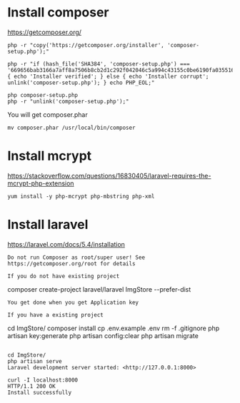 # Install composer
https://getcomposer.org/
```
php -r "copy('https://getcomposer.org/installer', 'composer-setup.php');"

php -r "if (hash_file('SHA384', 'composer-setup.php') === '669656bab3166a7aff8a7506b8cb2d1c292f042046c5a994c43155c0be6190fa0355160742ab2e1c88d40d5be660b410') { echo 'Installer verified'; } else { echo 'Installer corrupt'; unlink('composer-setup.php'); } echo PHP_EOL;"

php composer-setup.php
php -r "unlink('composer-setup.php');"
```
You will get composer.phar
```
mv composer.phar /usr/local/bin/composer
```

# Install mcrypt
https://stackoverflow.com/questions/16830405/laravel-requires-the-mcrypt-php-extension
```
yum install -y php-mcrypt php-mbstring php-xml
```

# Install laravel
https://laravel.com/docs/5.4/installation
```
Do not run Composer as root/super user! See https://getcomposer.org/root for details

If you do not have existing project
```
composer create-project laravel/laravel ImgStore --prefer-dist
```
You get done when you get Application key

If you have a existing project
```
cd ImgStore/
composer install
cp .env.example .env
rm -f .gitignore
php artisan key:generate
php artisan config:clear
php artisan migrate
```

cd ImgStore/
php artisan serve
Laravel development server started: <http://127.0.0.1:8000>

curl -I localhost:8000
HTTP/1.1 200 OK
Install successfully
```
